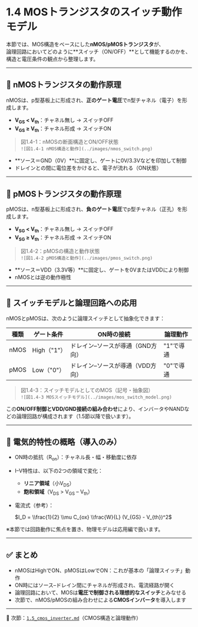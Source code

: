 # 1.4 MOSトランジスタのスイッチ動作モデル

本節では、MOS構造をベースにした**nMOS/pMOSトランジスタ**が、  
論理回路においてどのように**スイッチ（ON/OFF）**として機能するのかを、構造と電圧条件の観点から整理します。

---

## 🔹 nMOSトランジスタの動作原理

nMOSは、p型基板上に形成され、**正のゲート電圧**でn型チャネル（電子）を形成します。

- **V<sub>GS</sub> < V<sub>th</sub>**：チャネル無し → スイッチOFF
- **V<sub>GS</sub> ≥ V<sub>th</sub>**：チャネル形成 → スイッチON

> 図1.4-1：nMOSの断面構造とON/OFF状態  
> `![図1.4-1 nMOS構造と動作](../images/nmos_switch.png)`

- **ソース＝GND（0V）**に固定し、ゲートに0V/3.3Vなどを印加して制御
- ドレインとの間に電位差をかけると、電子が流れる（ON状態）

---

## 🔹 pMOSトランジスタの動作原理

pMOSは、n型基板上に形成され、**負のゲート電圧**でp型チャネル（正孔）を形成します。

- **V<sub>SG</sub> < V<sub>th</sub>**：チャネル無し → スイッチOFF
- **V<sub>SG</sub> ≥ V<sub>th</sub>**：チャネル形成 → スイッチON

> 図1.4-2：pMOSの構造と動作状態  
> `![図1.4-2 pMOS構造と動作](../images/pmos_switch.png)`

- **ソース＝VDD（3.3V等）**に固定し、ゲートを0VまたはVDDにより制御
- nMOSとは逆の動作極性

---

## 🔹 スイッチモデルと論理回路への応用

nMOSとpMOSは、次のように論理スイッチとして抽象化できます：

| 種類 | ゲート条件 | ON時の接続 | 論理動作 |
|------|------------|------------|----------|
| nMOS | High（"1"） | ドレイン–ソースが導通（GND方向） | "1"で導通 |
| pMOS | Low（"0"） | ドレイン–ソースが導通（VDD方向） | "0"で導通 |

> 図1.4-3：スイッチモデルとしてのMOS（記号・抽象図）  
> `![図1.4-3 MOSスイッチモデル](../images/mos_switch_model.png)`

この**ON/OFF制御とVDD/GND接続の組み合わせ**により、インバータやNANDなどの論理回路が構成されます（1.5節以降で扱います）。

---

## 🔹 電気的特性の概略（導入のみ）

- ON時の抵抗（R<sub>on</sub>）：チャネル長・幅・移動度に依存
- I–V特性は、以下の2つの領域で変化：
  - **リニア領域**（小V<sub>DS</sub>）
  - **飽和領域**（V<sub>DS</sub> > V<sub>GS</sub> – V<sub>th</sub>）
- 電流式（参考）：
  
  $I_D = \\frac{1}{2} \\mu C_{ox} \\frac{W}{L} (V_{GS} - V_{th})^2$

※本節では回路動作に焦点を置き、物理モデルは応用編で扱います。

---

## ✅ まとめ

- nMOSはHighでON、pMOSはLowでON：これが基本の「論理スイッチ」動作
- ON時にはソース–ドレイン間にチャネルが形成され、電流経路が開く
- 論理回路において、MOSは**電圧で制御される理想的なスイッチ**とみなせる
- 次節で、nMOS/pMOSの組み合わせによる**CMOSインバータ**を導入します

---

📎 次節：[`1.5_cmos_inverter.md`](./1.5_cmos_inverter.md)（CMOS構造と論理動作）
